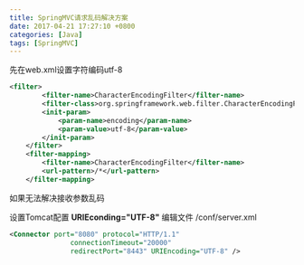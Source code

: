 ```yaml
---
title: SpringMVC请求乱码解决方案
date: 2017-04-21 17:27:10 +0800
categories: [Java]
tags: [SpringMVC]
---
```

先在web.xml设置字符编码utf-8

```xml
<filter>
        <filter-name>CharacterEncodingFilter</filter-name>
        <filter-class>org.springframework.web.filter.CharacterEncodingFilter</filter-class>
        <init-param>
            <param-name>encoding</param-name>
            <param-value>utf-8</param-value>
        </init-param>
    </filter>
    <filter-mapping>
        <filter-name>CharacterEncodingFilter</filter-name>
        <url-pattern>/*</url-pattern>
    </filter-mapping>
```

如果无法解决接收参数乱码

设置Tomcat配置 **URIEconding="UTF-8"**
编辑文件 /conf/server.xml
```xml
<Connector port="8080" protocol="HTTP/1.1"
               connectionTimeout="20000"
               redirectPort="8443" URIEncoding="UTF-8" />
```

